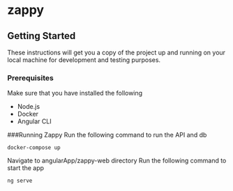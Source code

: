 # zappy

## Getting Started

These instructions will get you a copy of the project up and running on your local machine for development and testing purposes.

### Prerequisites

Make sure that you have installed the following
* Node.js
* Docker
* Angular CLI

###Running Zappy
Run the following command to run the API and db
```
docker-compose up
```
Navigate to angularApp/zappy-web directory
Run the following command to start the app
```
ng serve
```
